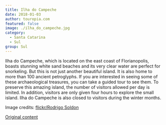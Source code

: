 ```yaml
---
title: Ilha do Campeche
date: 2018-01-03
author: touropia.com
featured: false
image: ./ilha_do_campeche.jpg
category:
  - Santa Catarina
  - Sul
group: Sul
---
```


Ilha do Campeche, which is located on the east coast of Florianopolis, boasts stunning white sand beaches and its very clear water are perfect for snorkeling. But this is not just another beautiful island. It is also home to more than 100 ancient petroglyphs. If you are interested in seeing some of these archaeological treasures, you can take a guided tour to see them. To preserve this amazing island, the number of visitors allowed per day is limited. In addition, visitors are only given four hours to explore the small island. Ilha do Campeche is also closed to visitors during the winter months.

Image credits: [flickr/Rodrigo Soldon](https://www.flickr.com/photos/soldon)

[Original content](https://www.touropia.com/islands-in-brazil/)
